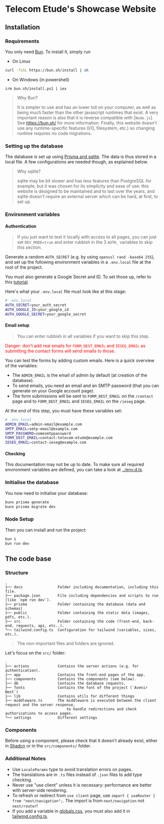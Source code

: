 # Telecom Etude's Showcase Website

## Installation

### Requirements

You only need [Bun](https://bun.sh/). To install it, simply run

- On Linux

```sh
curl -fsSL https://bun.sh/install | sh
```

- On Windows (in powershell)

```pwsh
irm bun.sh/install.ps1 | iex
```

> Why Bun?
>
> It is simpler to use and has an lower toll on your computer, as well as being much faster than the other javascript runtimes that exist. A very important reason is also that it is reverse compatible with [`Node.js`]. See https://bun.sh/ for more information. Finally, this website doesn't use any runtime-specific features (I/O, filesystem, etc.) so changing runtime requires no code migrations.

### Setting up the database

The database is set up using [Prisma and sqlite](https://www.prisma.io/docs/orm/overview/databases/sqlite). The data is thus stored in a local file. A few configurations are needed though, as explained below.

> Why sqlite?
>
> sqlite may be bit slower and has less features than PostgreSQL for example, but it was chosen for its simplicity and ease of use: this website is designed to be maintained and to last over the years, and sqlite doesn't require an external server which can be hard, at first, to set up.

### Environment variables

#### Authentication

> If you just want to test it locally with access to all pages, you can just set `DEV_MODE=true` and enter rubbish in the 3 `AUTH_` variables to skip this section.

Generate a random `AUTH_SECRET` (e.g. by using `openssl rand -base64 255`), and set up the following environment variables in a `.env.local` file at the root of the project.

You must also generate a Google Secret and ID. To set those up, refer to this [tutorial](https://www.youtube.com/watch?v=Rs8018RO5YQ).

Here's what your `.env.local` file must look like at this stage:

```bash
# .env.local
AUTH_SECRET=your_auth_secret
AUTH_GOOGLE_ID=your_google_id
AUTH_GOOGLE_SECRET=your_google_secret
```

#### Email setup

> You can enter rubbish in all variables if you want to skip this step.

<p style="color: red">
Danger: don't add real emails for <code>FORM_DEST_EMAIL</code> and <code>IESEG_EMAIL</code> as submitting the contact forms will send emails to those.
</p>

You can test the forms by adding custom emails. Here is a quick overview of the variables:

- The `ADMIN_EMAIL` is the email of admin by default (at creation of the database).
- To send emails, you need an email and an SMTP password (that you can generate on your Google account page).
- The form submissions will be sent to `FORM_DEST_EMAIL` on the `/contact` page and to `FORM_DEST_EMAIL` and `IESEG_EMAIL` on the `/ieseg` page.

At the end of this step, you must have these variables set:

```bash
# .env.local
ADMIN_EMAIL=admin-email@example.com
SMTP_EMAIL=smtp-email@example.com
SMTP_PASSWORD=somesmtppassword
FORM_DEST_EMAIL=contact-telecom-etude@example.com
IESEG_EMAIL=contact-ieseg@example.com
```

#### Checking

This documentation may not be up to date. To make sure all required environment variables are defined, you can take a look at [../env.d.ts](../env.d.ts).

### Initialise the database

You now need to initialise your database:

```bash
bunx prisma generate
bunx prisma migrate dev
```

### Node Setup

Then you can install and run the project:

```bash
bun i
bun run dev
```

## The code base

### Structure

```
.
├── docs                Folder including documentation, including this file.
├── package.json        File including dependencies and scripts to run (like `npm run dev`).
├── prisma              Folder containing the database (data and schemas)
├── public              Folder containing the static data (images, pdfs, etc.).
├── src                 Folder containing the code (front-end, back-end, requests, api, etc..).
└── tailwind.config.ts  Configuration for tailwind (variables, sizes, etc.).
```

> The non-important files and folders are ignored.

Let's focus on the `src/` folder:

```
.
├── actions             Contains the server actions (e.g. for authentication).
├── app                 Contains the front-end pages of the app.
├── components          Contains the components (see below).
├── db                  Contains the database requests.
├── fonts               Contains the font of the project (`Avenir Next`)
├── lib                 Contains utils for different things
├── middleware.ts       The middleware is executed between the client request and the server response,
                            to handle redirections and check authorisations to access pages.
└── settings            Different settings
```

### Components

Before using a component, please check that it doesn't already exist, either in [Shadcn](https://ui.shadcn.com/) or in the `src/components/` folder.

### Additional Notes

- Use `LocaleParams` type to avoid translation errors on pages.
- The translations are in `.ts` files instead of `.json` files to add type checking.
- Never use "use client" unless it is necessary: performance are better with server-side rendering.
- To refresh or redirect from `use client` page, use `import { useRouter } from "next/navigation";`. The import is from `next/navigation` not `next/router`!
- If you add a variable in [globals.css](../src/app/globals.css), you must also add it in [tailwind.config.ts](../tailwind.config.ts).
